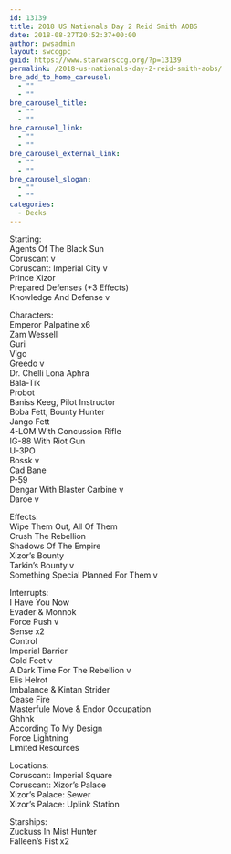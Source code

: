 ```yaml
---
id: 13139
title: 2018 US Nationals Day 2 Reid Smith AOBS
date: 2018-08-27T20:52:37+00:00
author: pwsadmin
layout: swccgpc
guid: https://www.starwarsccg.org/?p=13139
permalink: /2018-us-nationals-day-2-reid-smith-aobs/
bre_add_to_home_carousel:
  - ""
  - ""
bre_carousel_title:
  - ""
  - ""
bre_carousel_link:
  - ""
  - ""
bre_carousel_external_link:
  - ""
  - ""
bre_carousel_slogan:
  - ""
  - ""
categories:
  - Decks
---
```

Starting:  
Agents Of The Black Sun  
Coruscant v  
Coruscant: Imperial City v  
Prince Xizor  
Prepared Defenses (+3 Effects)  
Knowledge And Defense v

Characters:  
Emperor Palpatine x6  
Zam Wessell  
Guri  
Vigo  
Greedo v  
Dr. Chelli Lona Aphra  
Bala-Tik  
Probot  
Baniss Keeg, Pilot Instructor  
Boba Fett, Bounty Hunter  
Jango Fett  
4-LOM With Concussion Rifle  
IG-88 With Riot Gun  
U-3PO  
Bossk v  
Cad Bane  
P-59  
Dengar With Blaster Carbine v  
Daroe v

Effects:  
Wipe Them Out, All Of Them  
Crush The Rebellion  
Shadows Of The Empire  
Xizor’s Bounty  
Tarkin’s Bounty v  
Something Special Planned For Them v

Interrupts:  
I Have You Now  
Evader & Monnok  
Force Push v  
Sense x2  
Control  
Imperial Barrier  
Cold Feet v  
A Dark Time For The Rebellion v  
Elis Helrot  
Imbalance & Kintan Strider  
Cease Fire  
Masterfule Move & Endor Occupation  
Ghhhk  
According To My Design  
Force Lightning  
Limited Resources

Locations:  
Coruscant: Imperial Square  
Coruscant: Xizor’s Palace  
Xizor’s Palace: Sewer  
Xizor’s Palace: Uplink Station

Starships:  
Zuckuss In Mist Hunter  
Falleen’s Fist x2